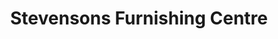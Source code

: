 ---
title: "Stevensons Furnishing Centre"
url: /grimsby/stevensons-furnishing-centre/
shop: Möbel
---